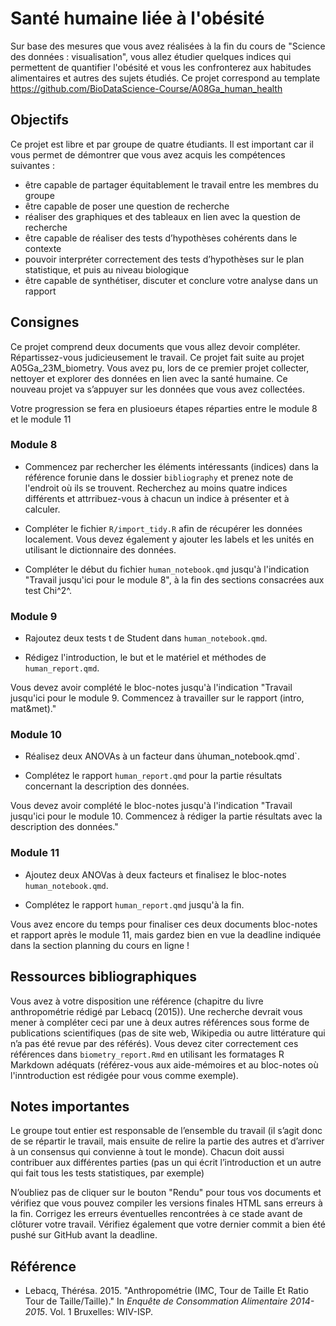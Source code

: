 # Santé humaine liée à l'obésité

Sur base des mesures que vous avez réalisées à la fin du cours de "Science des données : visualisation", vous allez étudier quelques indices qui permettent de quantifier l'obésité et vous les confronterez aux habitudes alimentaires et autres des sujets étudiés. Ce projet correspond au template <https://github.com/BioDataScience-Course/A08Ga_human_health>

## Objectifs

Ce projet est libre et par groupe de quatre étudiants. Il est important car il vous permet de démontrer que vous avez acquis les compétences suivantes :

-   être capable de partager équitablement le travail entre les membres du groupe
-   être capable de poser une question de recherche
-   réaliser des graphiques et des tableaux en lien avec la question de recherche
-   être capable de réaliser des tests d’hypothèses cohérents dans le contexte
-   pouvoir interpréter correctement des tests d’hypothèses sur le plan statistique, et puis au niveau biologique
-   être capable de synthétiser, discuter et conclure votre analyse dans un rapport

## Consignes

Ce projet comprend deux documents que vous allez devoir compléter. Répartissez-vous judicieusement le travail. Ce projet fait suite au projet A05Ga_23M_biometry. Vous avez pu, lors de ce premier projet collecter, nettoyer et explorer des données en lien avec la santé humaine. Ce nouveau projet va s’appuyer sur les données que vous avez collectées.

Votre progression se fera en plusioeurs étapes réparties entre le module 8 et le module 11

### Module 8

-   Commencez par rechercher les éléments intéressants (indices) dans la référence forunie dans le dossier `bibliography` et prenez note de l'endroit où ils se trouvent. Recherchez au moins quatre indices différents et attrribuez-vous à chacun un indice à présenter et à calculer.

-   Compléter le fichier `R/import_tidy.R` afin de récupérer les données localement. Vous devez également y ajouter les labels et les unités en utilisant le dictionnaire des données.

-   Compléter le début du fichier `human_notebook.qmd` jusqu'à l'indication "Travail jusqu'ici pour le module 8", à la fin des sections consacrées aux test Chi^2^.

### Module 9

-   Rajoutez deux tests t de Student dans `human_notebook.qmd`.

-   Rédigez l'introduction, le but et le matériel et méthodes de `human_report.qmd`.

Vous devez avoir complété le bloc-notes jusqu'à l'indication "Travail jusqu'ici pour le module 9. Commencez à travailler sur le rapport (intro, mat&met)."

### Module 10

-   Réalisez deux ANOVAs à un facteur dans ùhuman_notebook.qmd`.

-   Complétez le rapport `human_report.qmd` pour la partie résultats concernant la description des données.

Vous devez avoir complété le bloc-notes jusqu'à l'indication "Travail jusqu'ici pour le module 10. Commencez à rédiger la partie résultats avec la description des données."

### Module 11

-   Ajoutez deux ANOVas à deux facteurs et finalisez le bloc-notes `human_notebook.qmd`.

-   Complétez le rapport `human_report.qmd` jusqu'à la fin.

Vous avez encore du temps pour finaliser ces deux documents bloc-notes et rapport après le module 11, mais gardez bien en vue la deadline indiquée dans la section planning du cours en ligne !

## Ressources bibliographiques

Vous avez à votre disposition une référence (chapitre du livre anthropométrie rédigé par Lebacq (2015)). Une recherche devrait vous mener à compléter ceci par une à deux autres références sous forme de publications scientifiques (pas de site web, Wikipedia ou autre littérature qui n’a pas été revue par des référés). Vous devez citer correctement ces références dans `biometry_report.Rmd` en utilisant les formatages R Markdown adéquats (référez-vous aux aide-mémoires et au bloc-notes où l'inntroduction est rédigée pour vous comme exemple).

## Notes importantes

Le groupe tout entier est responsable de l’ensemble du travail (il s’agit donc de se répartir le travail, mais ensuite de relire la partie des autres et d’arriver à un consensus qui convienne à tout le monde). Chacun doit aussi contribuer aux différentes parties (pas un qui écrit l’introduction et un autre qui fait tous les tests statistiques, par exemple)

N’oubliez pas de cliquer sur le bouton "Rendu" pour tous vos documents et vérifiez que vous pouvez compiler les versions finales HTML sans erreurs à la fin. Corrigez les erreurs éventuelles rencontrées à ce stade avant de clôturer votre travail. Vérifiez également que votre dernier commit a bien été pushé sur GitHub avant la deadline.

## Référence

*  Lebacq, Thérésa. 2015. "Anthropométrie (IMC, Tour de Taille Et Ratio Tour de Taille/Taille)." In *Enquête de Consommation Alimentaire 2014-2015*. Vol. 1 Bruxelles: WIV-ISP.
